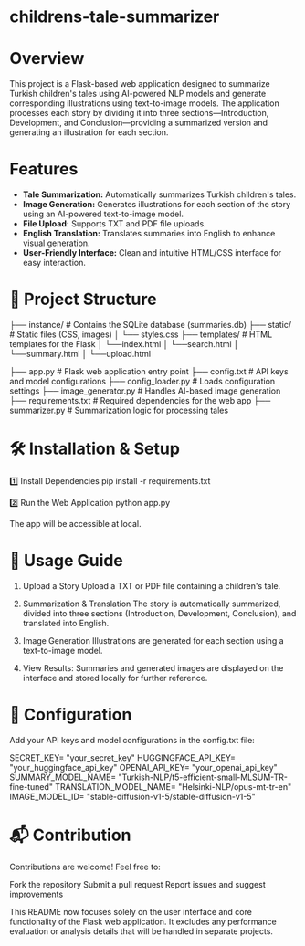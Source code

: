 # childrens-tale-summarizer
# Overview
This project is a Flask-based web application designed to summarize Turkish children's tales using AI-powered NLP models and generate corresponding illustrations using text-to-image models. The application processes each story by dividing it into three sections—Introduction, Development, and Conclusion—providing a summarized version and generating an illustration for each section.

# Features
- **Tale Summarization:** Automatically summarizes Turkish children's tales.
- **Image Generation:** Generates illustrations for each section of the story using an AI-powered text-to-image model.
- **File Upload:** Supports TXT and PDF file uploads.
- **English Translation:** Translates summaries into English to enhance visual generation.
- **User-Friendly Interface:** Clean and intuitive HTML/CSS interface for easy interaction.


# 📂 Project Structure

├── instance/ # Contains the SQLite database (summaries.db)
├── static/ # Static files (CSS, images) 
│ └── styles.css 
├── templates/ # HTML templates for the Flask
│ └──index.html
│ └──search.html
│ └──summary.html 
│ └──upload.html 

├── app.py # Flask web application entry point 
├── config.txt # API keys and model configurations 
├── config_loader.py # Loads configuration settings 
├── image_generator.py # Handles AI-based image generation 
├── requirements.txt # Required dependencies for the web app 
├── summarizer.py # Summarization logic for processing tales 



# 🛠 Installation & Setup
1️⃣ Install Dependencies
pip install -r requirements.txt

2️⃣ Run the Web Application
python app.py

The app will be accessible at local.

# 📑 Usage Guide
1. Upload a Story
Upload a TXT or PDF file containing a children's tale.

2. Summarization & Translation
The story is automatically summarized, divided into three sections (Introduction, Development, Conclusion), and translated into English.

3. Image Generation
Illustrations are generated for each section using a text-to-image model.

4. View Results:
Summaries and generated images are displayed on the interface and stored locally for further reference.

# 🔑 Configuration
Add your API keys and model configurations in the config.txt file:

SECRET_KEY= "your_secret_key"
HUGGINGFACE_API_KEY= "your_huggingface_api_key"
OPENAI_API_KEY= "your_openai_api_key"
SUMMARY_MODEL_NAME= "Turkish-NLP/t5-efficient-small-MLSUM-TR-fine-tuned"
TRANSLATION_MODEL_NAME= "Helsinki-NLP/opus-mt-tr-en"
IMAGE_MODEL_ID= "stable-diffusion-v1-5/stable-diffusion-v1-5"


# 📬 Contribution
Contributions are welcome! Feel free to:

Fork the repository
Submit a pull request
Report issues and suggest improvements

This README now focuses solely on the user interface and core functionality of the Flask web application. It excludes any performance evaluation or analysis details that will be handled in separate projects.
